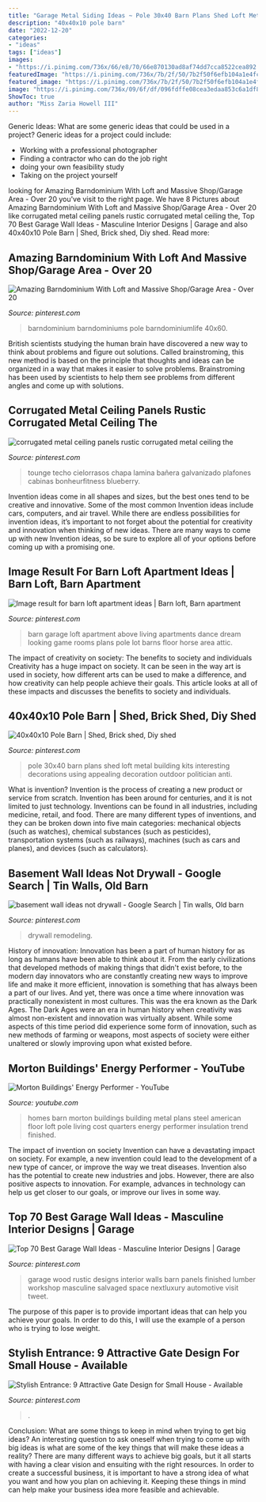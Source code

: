 ```yaml
---
title: "Garage Metal Siding Ideas ~ Pole 30x40 Barn Plans Shed Loft Metal Building Kits Interesting Decorations Using Appealing Decoration Outdoor Politician Anti"
description: "40x40x10 pole barn"
date: "2022-12-20"
categories:
- "ideas"
tags: ["ideas"]
images:
- "https://i.pinimg.com/736x/66/e8/70/66e870130ad8af74dd7cca8522cea892.jpg"
featuredImage: "https://i.pinimg.com/736x/7b/2f/50/7b2f50f6efb104a1e4fc371559efa102--pole-barns.jpg"
featured_image: "https://i.pinimg.com/736x/7b/2f/50/7b2f50f6efb104a1e4fc371559efa102--pole-barns.jpg"
image: "https://i.pinimg.com/736x/09/6f/df/096fdffe08cea3edaa853c6a1df80f75.jpg"
ShowToc: true
author: "Miss Zaria Howell III"
---
```



Generic Ideas: What are some generic ideas that could be used in a project?
Generic ideas for a project could include: 
- Working with a professional photographer 
- Finding a contractor who can do the job right 
- doing your own feasibility study 
- Taking on the project yourself

	

		
looking for Amazing Barndominium With Loft and Massive Shop/Garage Area - Over 20 you've visit to the right page. We have 8 Pictures about Amazing Barndominium With Loft and Massive Shop/Garage Area - Over 20 like corrugated metal ceiling panels rustic corrugated metal ceiling the, Top 70 Best Garage Wall Ideas - Masculine Interior Designs | Garage and also 40x40x10 Pole Barn | Shed, Brick shed, Diy shed. Read more:
		
    
## Amazing Barndominium With Loft And Massive Shop/Garage Area - Over 20

<img loading=lazy src="https://i.pinimg.com/736x/29/0c/a9/290ca9398de808dd3800cb3670ade8e1.jpg" onerror="this.onerror=null;this.src='https://tse4.mm.bing.net/th?id=OIP.Cn7IzwCIUKykNRUc7GTu-gHaEk&amp;pid=15.1';" alt="Amazing Barndominium With Loft and Massive Shop/Garage Area - Over 20">

_Source: pinterest.com_

>barndominium barndominiums pole barndominiumlife 40x60. 

	

British scientists studying the human brain have discovered a new way to think about problems and figure out solutions. Called brainstroming, this new method is based on the principle that thoughts and ideas can be organized in a way that makes it easier to solve problems. Brainstroming has been used by scientists to help them see problems from different angles and come up with solutions.

    
## Corrugated Metal Ceiling Panels Rustic Corrugated Metal Ceiling The

<img loading=lazy src="https://i.pinimg.com/736x/0a/48/81/0a488145a5988d2d27017081aa269b35.jpg" onerror="this.onerror=null;this.src='https://tse2.mm.bing.net/th?id=OIP.zJ-GD1mC0l0_moyhrCewlAHaJ6&amp;pid=15.1';" alt="corrugated metal ceiling panels rustic corrugated metal ceiling the">

_Source: pinterest.com_

>tounge techo cielorrasos chapa lamina bañera galvanizado plafones cabinas bonheurfitness blueberry. 

	

Invention ideas come in all shapes and sizes, but the best ones tend to be creative and innovative. Some of the most common Invention ideas include cars, computers, and air travel. While there are endless possibilities for invention ideas, it’s important to not forget about the potential for creativity and innovation when thinking of new ideas. There are many ways to come up with new Invention ideas, so be sure to explore all of your options before coming up with a promising one.

    
## Image Result For Barn Loft Apartment Ideas | Barn Loft, Barn Apartment

<img loading=lazy src="https://i.pinimg.com/736x/66/e8/70/66e870130ad8af74dd7cca8522cea892.jpg" onerror="this.onerror=null;this.src='https://tse3.mm.bing.net/th?id=OIP.F2m8MzSYtNPIbl7-JV5-qQHaFj&amp;pid=15.1';" alt="Image result for barn loft apartment ideas | Barn loft, Barn apartment">

_Source: pinterest.com_

>barn garage loft apartment above living apartments dance dream looking game rooms plans pole lot barns floor horse area attic. 

	

The impact of creativity on society: The benefits to society and individuals
Creativity has a huge impact on society. It can be seen in the way art is used in society, how different arts can be used to make a difference, and how creativity can help people achieve their goals. This article looks at all of these impacts and discusses the benefits to society and individuals.

    
## 40x40x10 Pole Barn | Shed, Brick Shed, Diy Shed

<img loading=lazy src="https://i.pinimg.com/736x/7b/2f/50/7b2f50f6efb104a1e4fc371559efa102--pole-barns.jpg" onerror="this.onerror=null;this.src='https://tse4.mm.bing.net/th?id=OIP.wZS05qMKsTOrbXSZIlbBzgHaFj&amp;pid=15.1';" alt="40x40x10 Pole Barn | Shed, Brick shed, Diy shed">

_Source: pinterest.com_

>pole 30x40 barn plans shed loft metal building kits interesting decorations using appealing decoration outdoor politician anti. 

	

What is invention?
Invention is the process of creating a new product or service from scratch. Invention has been around for centuries, and it is not limited to just technology. Inventions can be found in all industries, including medicine, retail, and food. There are many different types of inventions, and they can be broken down into five main categories: mechanical objects (such as watches), chemical substances (such as pesticides), transportation systems (such as railways), machines (such as cars and planes), and devices (such as calculators).

    
## Basement Wall Ideas Not Drywall - Google Search | Tin Walls, Old Barn

<img loading=lazy src="https://i.pinimg.com/736x/09/6f/df/096fdffe08cea3edaa853c6a1df80f75.jpg" onerror="this.onerror=null;this.src='https://tse3.mm.bing.net/th?id=OIP.hcGW6QNhiSp1CUZZLJkR6AHaJ3&amp;pid=15.1';" alt="basement wall ideas not drywall - Google Search | Tin walls, Old barn">

_Source: pinterest.com_

>drywall remodeling. 

	

History of innovation:
Innovation has been a part of human history for as long as humans have been able to think about it. From the early civilizations that developed methods of making things that didn't exist before, to the modern day innovators who are constantly creating new ways to improve life and make it more efficient, innovation is something that has always been a part of our lives. And yet, there was once a time where innovation was practically nonexistent in most cultures. This was the era known as the Dark Ages.
The Dark Ages were an era in human history when creativity was almost non-existent and innovation was virtually absent. While some aspects of this time period did experience some form of innovation, such as new methods of farming or weapons, most aspects of society were either unaltered or slowly improving upon what existed before.

    
## Morton Buildings&#039; Energy Performer - YouTube

<img loading=lazy src="http://i.ytimg.com/vi/mlbBctombI0/maxresdefault.jpg" onerror="this.onerror=null;this.src='https://tse2.mm.bing.net/th?id=OIP.yWr_0t4By2s-I1ls-MqdEgHaEK&amp;pid=15.1';" alt="Morton Buildings&#039; Energy Performer - YouTube">

_Source: youtube.com_

>homes barn morton buildings building metal plans steel american floor loft pole living cost quarters energy performer insulation trend finished. 

	

The impact of invention on society
Invention can have a devastating impact on society. For example, a new invention could lead to the development of a new type of cancer, or improve the way we treat diseases. Invention also has the potential to create new industries and jobs. However, there are also positive aspects to innovation. For example, advances in technology can help us get closer to our goals, or improve our lives in some way.

    
## Top 70 Best Garage Wall Ideas - Masculine Interior Designs | Garage

<img loading=lazy src="https://i.pinimg.com/736x/59/28/aa/5928aaba8b582f1988f0af98ec5b5ae5.jpg" onerror="this.onerror=null;this.src='https://tse4.mm.bing.net/th?id=OIP.3EdCvao5xso69dPeqJ8XTQHaHa&amp;pid=15.1';" alt="Top 70 Best Garage Wall Ideas - Masculine Interior Designs | Garage">

_Source: pinterest.com_

>garage wood rustic designs interior walls barn panels finished lumber workshop masculine salvaged space nextluxury automotive visit tweet. 

	

The purpose of this paper is to provide important ideas that can help you achieve your goals. In order to do this, I will use the example of a person who is trying to lose weight.

    
## Stylish Entrance: 9 Attractive Gate Design For Small House - Available

<img loading=lazy src="https://i.pinimg.com/736x/9f/8d/05/9f8d0570c442da1e93712452badaeba3.jpg" onerror="this.onerror=null;this.src='https://tse4.mm.bing.net/th?id=OIP.-_w9-3VrBcYvHgqXLxnLiwHaKd&amp;pid=15.1';" alt="Stylish Entrance: 9 Attractive Gate Design for Small House - Available">

_Source: pinterest.com_

>. 

	

Conclusion: What are some things to keep in mind when trying to get big ideas?
An interesting question to ask oneself when trying to come up with big ideas is what are some of the key things that will make these ideas a reality? There are many different ways to achieve big goals, but it all starts with having a clear vision and ensuiting with the right resources. In order to create a successful business, it is important to have a strong idea of what you want and how you plan on achieving it. Keeping these things in mind can help make your business idea more feasible and achievable.

